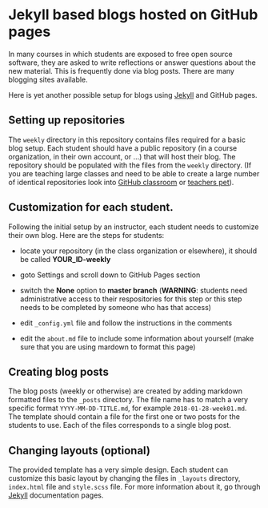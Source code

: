 # Jekyll based blogs hosted on GitHub pages

In many courses in which students are exposed to free open source software, they
are asked to write reflections or answer questions about the new material.
This is frequently done via blog posts. There are many blogging sites available.

Here is yet another possible setup for blogs using [Jekyll](https://jekyllrb.com/)
and GitHub pages.

## Setting up repositories

The `weekly` directory in this repository contains files required for a basic blog
setup. Each student should have a public repository (in a course organization, in their
own account, or ...) that will host their blog. The repository should be populated
with the files from the `weekly` directory. (If you are teaching
large classes and need to be able to create a large number of identical repositories
look into [GitHub classroom](https://classroom.github.com/) or [teachers pet](https://github.com/education/teachers_pet)).

## Customization for each student.

Following the initial setup by an instructor, each student needs to customize their own
blog. Here are the steps for students:

- locate your repository (in the class organization or elsewhere), it should be called __YOUR_ID-weekly__  

- goto Settings and scroll down to GitHub Pages section

- switch the __None__ option to __master branch__ (__WARNING__: students need administrative access to their respositories for this step or this step needs to
be completed by someone who has that access)

- edit `_config.yml` file and follow the instructions in the comments

- edit the `about.md` file to include some information about yourself
(make sure that you are using mardown to format this page)


## Creating blog posts

The blog posts (weekly or otherwise) are created by adding markdown formatted files
to the `_posts` directory. The file name has to match a very specific format
`YYYY-MM-DD-TITLE.md`, for example `2018-01-28-week01.md`.  The template should
contain a file for the first one or two posts for the students to use.
Each of the files corresponds to a single blog post.

## Changing layouts (optional)

The provided template has a very simple design. Each student can customize this
basic layout by changing the files in `_layouts` directory, `index.html` file and `style.scss` file. For more information about it, go through [Jekyll](https://github.com/nyu-ossd-s18/jf2920-weekly) documentation pages.
